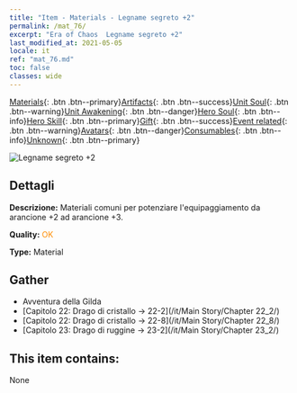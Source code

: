 ```yaml
---
title: "Item - Materials - Legname segreto +2"
permalink: /mat_76/
excerpt: "Era of Chaos  Legname segreto +2"
last_modified_at: 2021-05-05
locale: it
ref: "mat_76.md"
toc: false
classes: wide
---
```

 [Materials](/ItemsIT/){: .btn .btn--primary}[Artifacts](/ItemsIT/Artifacts/){: .btn .btn--success}[Unit Soul](/ItemsIT/UnitSoul/){: .btn .btn--warning}[Unit Awakening](/ItemsIT/UnitAwakening/){: .btn .btn--danger}[Hero Soul](/ItemsIT/HeroSoul/){: .btn .btn--info}[Hero Skill](/ItemsIT/HeroSkill/){: .btn .btn--primary}[Gift](/ItemsIT/Gift/){: .btn .btn--success}[Event related](/ItemsIT/Events/){: .btn .btn--warning}[Avatars](/ItemsIT/Avatars/){: .btn .btn--danger}[Consumables](/ItemsIT/Consumables/){: .btn .btn--info}[Unknown](/ItemsIT/Unknown/){: .btn .btn--primary}

 ![Legname segreto +2](/images/t/i_cailiao_mucai3.png)

## Dettagli
 **Descrizione:** Materiali comuni per potenziare l'equipaggiamento da arancione +2 ad arancione +3.

 **Quality:** <span style="color: #FF8C00">OK</span>

 **Type:** Material

## Gather

*    Avventura della Gilda 
*    [Capitolo 22: Drago di cristallo -> 22-2](/it/Main Story/Chapter 22_2/) 
*    [Capitolo 22: Drago di cristallo -> 22-8](/it/Main Story/Chapter 22_8/) 
*    [Capitolo 23: Drago di ruggine -> 23-2](/it/Main Story/Chapter 23_2/) 

## This item contains:

  None

